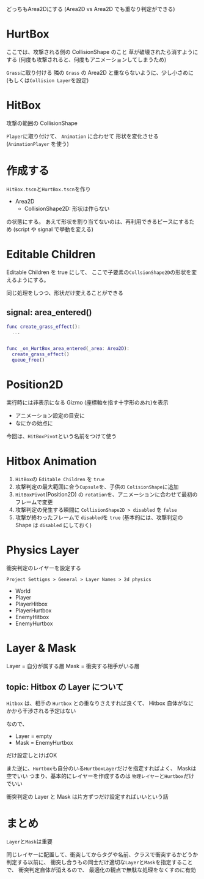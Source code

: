 どっちもArea2Dにする
(Area2D vs Area2D でも重なり判定ができる)


# HurtBox
ここでは、攻撃される側の CollisionShape のこと
草が破壊されたら消すようにする
(何度も攻撃されると、何度もアニメーションしてしまうため)

`Grass`に取り付ける
隣の `Grass` の Area2D と重ならないように、少し小さめに
(もしくは`Collision Layer`を設定)


# HitBox

攻撃の範囲の CollisionShape

`Player`に取り付けて、 `Animation` に合わせて
形状を変化させる(`AnimationPlayer` を使う)


# 作成する

`HitBox.tscn`と`HurtBox.tscn`を作り
- Area2D
  - CollisionShape2D: 形状は作らない

の状態にする。
あえて形状を割り当てないのは、再利用できるピースにするため
(script や signal で挙動を変える)


# Editable Children

Editable Children を true にして、
ここで子要素の`CollsionShape2D`の形状を変えるようにする。

同じ処理をしつつ、形状だけ変えることができる

## signal: area_entered()

```gd
func create_grass_effect():
  ...


func _on_HurtBox_area_entered(_area: Area2D):
  create_grass_effect()
  queue_free()
```

# Position2D

実行時には非表示になる Gizmo (座標軸を指す十字形のあれ)を表示
- アニメーション設定の目安に
- なにかの始点に

今回は、`HitBoxPivot`という名前をつけて使う

# Hitbox Animation

1. `HitBox`の `Editable Children` を `true`
2. 攻撃判定の最大範囲に合う`Cupsule`を、子供の `ColisionShape`に追加
3. `HitBoxPivot`(Position2D) の `rotation`を、アニメーションに合わせて最初のフレームで変更
4. 攻撃判定の発生する瞬間に `CollisionShape2D > disabled` を `false`
5. 攻撃が終わったフレームで `disabled`を `true`
(基本的には、攻撃判定の Shape は `disabled` にしておく)

# Physics Layer

衝突判定のレイヤーを設定する

`Project Settigns > General > Layer Names > 2d physics`

- World
- Player
- PlayerHitbox
- PlayerHurtbox
- EnemyHitbox
- EnemyHurtbox

# Layer & Mask

Layer = 自分が属する層
Mask = 衝突する相手がいる層


## topic: Hitbox の Layer について
`Hitbox` は、相手の `Hurtbox` との重なりさえすれば良くて、
Hitbox 自体がなにかから干渉される予定はない

なので、
- Layer = empty
- Mask = EnemyHurtbox

だけ設定しとけばOK

また逆に、`Hurtbox`も自分のいる`HurtboxLayer`だけを指定すればよく、
Maskは空でいい
つまり、基本的にレイヤーを作成するのは `物理レイヤー`と`Hurtbox`だけでいい

衝突判定の Layer と Mask は片方ずつだけ設定すればいいという話


# まとめ

`Layer`と`Mask`は重要

同じレイヤーに配置して、衝突してからタグや名前、クラスで衝突するかどうか判定する以前に、
衝突し合うもの同士だけ適切な`Layer`と`Mask`を指定することで、
衝突判定自体が消えるので、
最適化の観点で無駄な処理をなくすのに有効